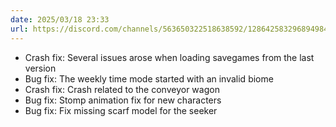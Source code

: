 ```yaml
---
date: 2025/03/18 23:33
url: https://discord.com/channels/563650322518638592/1286425832968949840/1351564096071532564
---
```

- Crash fix: Several issues arose when loading savegames from the last version
- Bug fix: The weekly time mode started with an invalid biome
- Crash fix: Crash related to the conveyor wagon
- Bug fix: Stomp animation fix for new characters
- Bug fix: Fix missing scarf model for the seeker